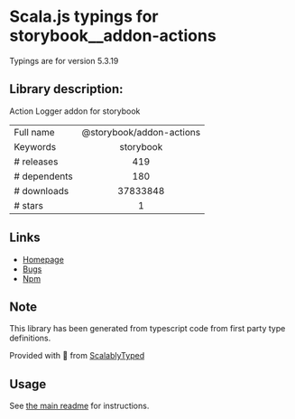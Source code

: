 
# Scala.js typings for storybook__addon-actions

Typings are for version 5.3.19

## Library description:
Action Logger addon for storybook

|                    |                 |
| ------------------ | :-------------: |
| Full name          | @storybook/addon-actions |
| Keywords           | storybook |
| # releases         | 419 |
| # dependents       | 180 |
| # downloads        | 37833848 |
| # stars            | 1 |

## Links
- [Homepage](https://github.com/storybookjs/storybook/tree/master/addons/actions)
- [Bugs](https://github.com/storybookjs/storybook/issues)
- [Npm](https://www.npmjs.com/package/%40storybook%2Faddon-actions)
    


## Note
This library has been generated from typescript code from first party type definitions.

Provided with :purple_heart: from [ScalablyTyped](https://github.com/oyvindberg/ScalablyTyped)

## Usage
See [the main readme](../../readme.md) for instructions.


